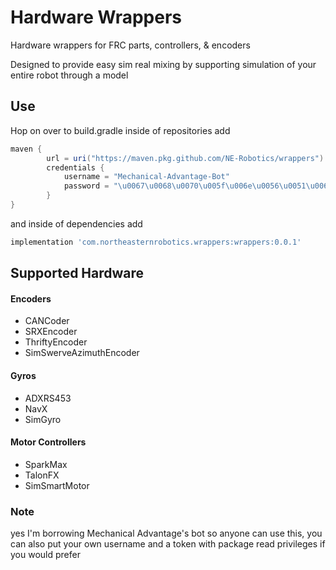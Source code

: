 # Hardware Wrappers
Hardware wrappers for FRC parts, controllers, &amp; encoders

Designed to provide easy sim real mixing by supporting simulation of your entire robot through a model

## Use
Hop on over to build.gradle inside of repositories add
```gradle
maven {
        url = uri("https://maven.pkg.github.com/NE-Robotics/wrappers")
        credentials {
            username = "Mechanical-Advantage-Bot"
            password = "\u0067\u0068\u0070\u005f\u006e\u0056\u0051\u006a\u0055\u004f\u004c\u0061\u0079\u0066\u006e\u0078\u006e\u0037\u0051\u0049\u0054\u0042\u0032\u004c\u004a\u006d\u0055\u0070\u0073\u0031\u006d\u0037\u004c\u005a\u0030\u0076\u0062\u0070\u0063\u0051"
        }
}
```
and inside of dependencies add
```gradle
implementation 'com.northeasternrobotics.wrappers:wrappers:0.0.1'
```

## Supported Hardware
#### Encoders
- CANCoder
- SRXEncoder
- ThriftyEncoder
- SimSwerveAzimuthEncoder

#### Gyros
- ADXRS453
- NavX
- SimGyro

#### Motor Controllers
- SparkMax
- TalonFX
- SimSmartMotor

### Note
yes I'm borrowing Mechanical Advantage's bot so anyone can use this, you can also put your own username and a token with package read privileges if you would prefer
